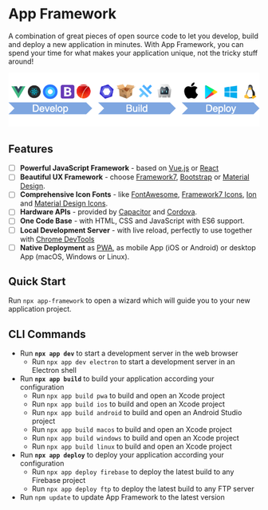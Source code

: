 # App Framework

A combination of great pieces of open source code to let you develop, build and deploy a new application in minutes. With App Framework, you can spend your time for what makes your application unique, not the tricky stuff around!

![Process](./docs/images/processSmall.png)

## Features

- [ ] **Powerful JavaScript Framework** - based on [Vue.js](https://vuejs.org/) or [React](https://reactjs.org/)
- [ ] **Beautiful UX Framework** - choose [Framework7](https://framework7.io/), [Bootstrap](https://getbootstrap.com/) or [Material Design](https://material.io/design/).
- [ ] **Comprehensive Icon Fonts** - like [FontAwesome](http://fontawesome.io/), [Framework7 Icons](http://framework7.io/icons/), [Ion](http://ionicons.com/) and [Material Design Icons](https://material.io/icons/).
- [ ] **Hardware APIs** - provided by [Capacitor](https://capacitor.ionicframework.com/) and [Cordova](https://cordova.apache.org/).
- [ ] **One Code Base** - with HTML, CSS and JavaScript with ES6 support.
- [ ] **Local Development Server** - with live reload, perfectly to use together with [Chrome DevTools](https://developers.google.com/web/tools/chrome-devtools/)
- [ ] **Native Deployment** as [PWA](https://developers.google.com/web/progressive-web-apps/), as mobile App (iOS or Android) or desktop App (macOS, Windows or Linux).

## Quick Start

Run `npx app-framework` to open a wizard which will guide you to your new application project.

## CLI Commands

- Run **`npx app dev`** to start a development server in the web browser
   - Run `npx app dev electron` to start a development server in an Electron shell
- Run **`npx app build`** to build your application according your configuration
  - Run `npx app build pwa` to build and open an Xcode project
  - Run `npx app build ios` to build and open an Xcode project
  - Run `npx app build android` to build and open an Android Studio project
  - Run `npx app build macos` to build and open an Xcode project
  - Run `npx app build windows` to build and open an Xcode project
  - Run `npx app build linux` to build and open an Xcode project
- Run **`npx app deploy`** to deploy your application according your configuration
  - Run `npx app deploy firebase` to deploy the latest build to any Firebase project
  - Run `npx app deploy ftp` to deploy the latest build to any FTP server
- Run `npm update` to update App Framework to the latest version
